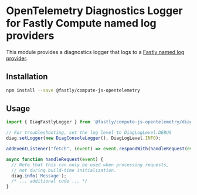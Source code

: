 # OpenTelemetry Diagnostics Logger for Fastly Compute named log providers

This module provides a diagnostics logger that logs to a
[Fastly named log provider](https://developer.fastly.com/learning/integrations/logging).

## Installation

```bash
npm install --save @fastly/compute-js-opentelemetry
```

## Usage

```javascript
import { DiagFastlyLogger } from '@fastly/compute-js-opentelemetry/diag-fastly-logger';

// For troubleshooting, set the log level to DiagLogLevel.DEBUG
diag.setLogger(new DiagConsoleLogger(), DiagLogLevel.INFO);

addEventListener("fetch", (event) => event.respondWith(handleRequest(event)));

async function handleRequest(event) {
  // Note that this can only be used when processing requests,
  // not during build-time initialization. 
  diag.info('Message');
  /* ... additional code ... */
}
```

